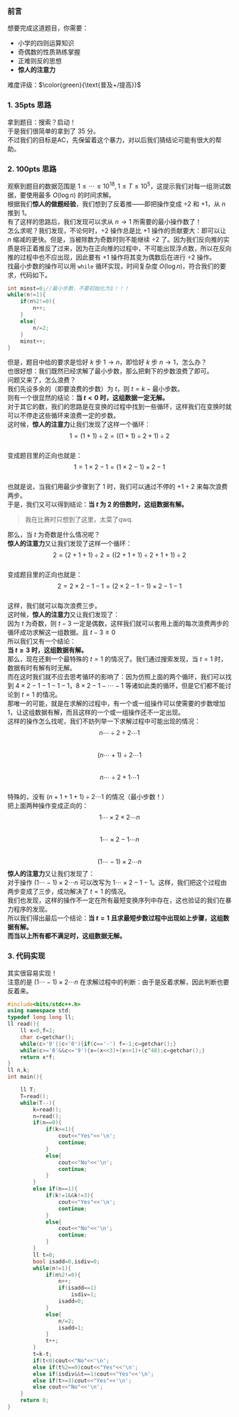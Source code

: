 ### 前言  
想要完成这道题目，你需要：  
- 小学的四则运算知识  
- 奇偶数的性质熟练掌握  
- 正难则反的思想  
- **惊人的注意力**
    
难度评级：$\color{green}{\text{普及+/提高}}$  
### 1. 35pts 思路  
拿到题目：搜索？启动！  
于是我们很简单的拿到了 $35$ 分。  
不过我们的目标是AC，先保留着这个暴力，对以后我们猜结论可能有很大的帮助。  
### 2. 100pts 思路  
观察到题目的数据范围是 $1\le\cdots\le10^{18},1\le T \le 10^5$，这提示我们对每一组测试数据，要使用最多 $O(\log{n})$ 的时间求解。  
根据我们**惊人的做题经验**，我们想到了反着推——即把操作变成 $\div2$ 和 $+1$，从 $n$ 推到 $1$。  
有了这样的思路后，我们发现可以求从 $n\rightarrow 1$ 所需要的最小操作数了！  
怎么求呢？我们发现，不论何时，$\div2$ 操作总是比 $+1$ 操作的贡献要大：即可以让 $n$ 缩减的更快。但是，当被除数为奇数时则不能继续 $\div 2$ 了。因为我们反向推的实质是将正着推反了过来，因为在正向推的过程中，不可能出现浮点数，所以在反向推的过程中也不应出现，因此要有 $+1$ 操作将其变为偶数后在进行 $\div 2$ 操作。  
找最小步数的操作可以用 `while` 循环实现，时间复杂度 $O(\log n)$，符合我们的要求，代码如下。  
```cpp
int minst=0;//最小步数，不要初始化为1！！！ 
while(n!=1){
    if(n%2!=0){
	    n++;
	}
	else{
		n/=2;
	}
	minst++;
}
```  
但是，题目中给的要求是恰好 $k$ 步 $1\rightarrow n$，即恰好 $k$ 步 $n\rightarrow 1$，怎么办？  
也很好想：我们既然已经求解了最小步数，那么把剩下的步数浪费了即可。  
问题又来了，怎么浪费？  
我们先设多余的（即要浪费的步数）为 $t$，则 $t=k-\text{最小步数}$。  
则有一个很显然的结论：**当 $t<0$ 时，这组数据一定无解。**  
对于其它的数，我们的思路是在变换的过程中找到一些循环，这样我们在变换时就可以不停走这些循环来浪费一定的步数。  
这时候，**惊人的注意力**让我们发现了这样一个循环： 
$$1=(1+1)\div2=((1+1)\div2+1)\div 2$$  
变成题目里的正向也就是：  
$$1=1\times 2-1=(1\times 2-1)\times 2-1$$   
也就是说，当我们用最少步骤到了 $1$ 时，我们可以通过不停的 $+1\div 2$ 来每次浪费两步。  
于是，我们又可以得到结论：**当 $t$ 为 $2$ 的倍数时，这组数据有解。**  
>我在比赛时只想到了这里，太菜了qwq.  

那么，当 $t$ 为奇数是什么情况呢？  
**惊人的注意力**又让我们发现了这样一个循环：  
$$2=(2+1+1)\div2=((2+1+1)\div2+1+1)\div2$$  
变成题目里的正向也就是：  
$$2=2\times 2 -1-1=(2\times 2 -1-1)\times 2 -1-1$$  
这样，我们就可以每次浪费三步。  
这时候，**惊人的注意力**又让我们发现了：  
因为 $t$ 为奇数，则 $t-3$ 一定是偶数，这样我们就可以套用上面的每次浪费两步的循环成功求解这一组数据。且 $t-3\ge0$  
所以我们又有一个结论：  
**当 $t\ge 3$ 时，这组数据有解。**    
那么，现在还剩一个最特殊的 $t=1$ 的情况了。我们通过搜索发现，当 $t=1$ 时，数据有时有解有时无解。  
而在这时我们就不应去思考循环的影响了：因为仿照上面的两个循环，我们可以找到 $4\times 2-1-1-1-1$，$8\times 2-1-\cdots-1$ 等诸如此类的循环，但是它们都不能讨论到 $t=1$ 的情况。  
那唯一的可能，就是在求解的过程中，有一个或一组操作可以使需要的步数增加 $1$，让这组数据有解，而且这样的一个或一组操作还不一定出现。  
这样的操作怎么找呢，我们不妨列举一下求解过程中可能出现的情况：  
$$n\cdots\div2\div2\cdots 1$$   
$$(n\cdots+1)\div2\cdots 1$$  
$$n\cdots\div2+1\cdots 1$$  
特殊的，没有 $(n+1+1+1)\div2\cdots 1$ 的情况（最小步数！）  
把上面两种操作变成正向的：  
$$1\cdots\times 2\times 2\cdots n$$   
$$1\cdots\times 2-1\cdots n$$  
$$(1\cdots-1)\times 2\cdots n$$ 
**惊人的注意力**又让我们发现了：  
对于操作 $(1\cdots-1)\times 2\cdots n$ 可以改写为 $1\cdots \times 2-1-1$。这样，我们把这个过程由两步变成了三步，成功解决了 $t=1$ 的情况。  
我们也发现，这样的操作不一定在所有最短变换序列中存在，这也验证的我们在暴力程序的发现。  
所以我们得出最后一个结论：**当 $t=1$ 且求最短步数过程中出现如上步骤，这组数据有解。**  
**而当以上所有都不满足时，这组数据无解。**  
### 3. 代码实现  
其实很容易实现！  
注意的是 $(1\cdots-1)\times 2\cdots n$ 在求解过程中的判断：由于是反着求解，因此判断也要反着来。  
```cpp
#include<bits/stdc++.h>
using namespace std;
typedef long long ll;
ll read(){
	ll x=0,f=1;
	char c=getchar();
	while(c>'9'||c<'0'){if(c=='-') f=-1;c=getchar();}
	while(c>='0'&&c<='9'){x=(x<<3)+(x<<1)+(c^48);c=getchar();}
	return x*f;
}
ll n,k;
int main(){

	ll T;
	T=read();
	while(T--){
		k=read();
		n=read();
		if(n==0){
			if(k>=1){
				cout<<"Yes"<<'\n';
				continue;	
			}
			else{
				cout<<"No"<<'\n';
				continue;
			}
		}
		else if(n==1){
			if(k!=1&&k!=3){
				cout<<"Yes"<<'\n';
				continue;	
			}
			else{
				cout<<"No"<<'\n';
				continue;
			}	
		}
		ll t=0;
		bool isadd=0,isdiv=0;
		while(n!=1){
			if(n%2!=0){
				n++;
				if(isadd==1)
					isdiv=1;
				isadd=0;
			}
			else{
				n/=2;
				isadd=1;
			}
			t++;
		}
		t=k-t;
		if(t<0)cout<<"No"<<'\n';
		else if(t%2==0)cout<<"Yes"<<'\n';
		else if(isdiv&&t==1)cout<<"Yes"<<'\n';
		else if(t>=3)cout<<"Yes"<<'\n';
		else cout<<"No"<<'\n';		
	}
	return 0;
}
```
